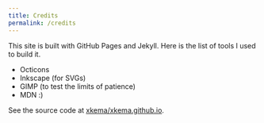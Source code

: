 ```yaml
---
title: Credits
permalink: /credits
---
```


This site is built with GitHub Pages and Jekyll. Here is the list of tools I used to build it.

- Octicons
- Inkscape (for SVGs)
- GIMP (to test the limits of patience)
- MDN :)

See the source code at [xkema/xkema.github.io](https://github.com/xkema/xkema.github.io "xkema/xkema.github.io").